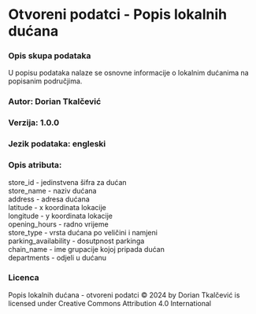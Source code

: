 # Otvoreni podatci - Popis lokalnih dućana
### Opis skupa podataka
U popisu podataka nalaze se osnovne informacije o lokalnim dućanima na popisanim područjima.
### Autor: Dorian Tkalčević
### Verzija: 1.0.0
### Jezik podataka: engleski
### Opis atributa:
store_id - jedinstvena šifra za dućan  
store_name - naziv dućana  
address - adresa dućana  
latitude - x koordinata lokacije  
longitude - y koordinata lokacije  
opening_hours - radno vrijeme  
store_type - vrsta dućana po veličini i namjeni  
parking_availability - dosutpnost parkinga  
chain_name - ime grupacije kojoj pripada dućan  
departments - odjeli u dućanu  
### Licenca 
Popis lokalnih dućana - otvoreni podatci © 2024 by Dorian Tkalčević is licensed under Creative Commons Attribution 4.0 International 
